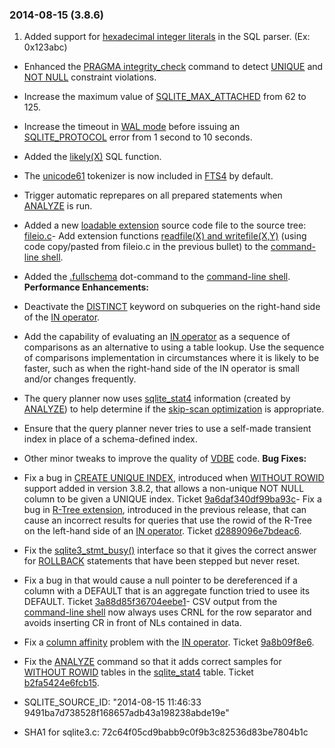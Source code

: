 ### 2014\-08\-15 (3\.8\.6\)

1. Added support for [hexadecimal integer literals](lang_expr.html#hexint) in the SQL parser.
 (Ex: 0x123abc)
- Enhanced the [PRAGMA integrity\_check](pragma.html#pragma_integrity_check) command to detect [UNIQUE](lang_createtable.html#uniqueconst) and
 [NOT NULL](lang_createtable.html#notnullconst) constraint violations.
- Increase the maximum value of [SQLITE\_MAX\_ATTACHED](limits.html#max_attached) from 62 to 125\.
- Increase the timeout in [WAL mode](wal.html) before issuing an [SQLITE\_PROTOCOL](rescode.html#protocol)
 error from 1 second to 10 seconds.
- Added the [likely(X)](lang_corefunc.html#likely) SQL function.
- The [unicode61](fts3.html#unicode61) tokenizer is now included in [FTS4](fts3.html#fts4) by default.
- Trigger automatic reprepares on all prepared statements when [ANALYZE](lang_analyze.html) is
 run.
- Added a new
 [loadable extension](loadext.html) source code file to the source tree:
 [fileio.c](https://www.sqlite.org/src/finfo?name=ext/misc/fileio.c)- Add extension functions [readfile(X) and writefile(X,Y)](cli.html#fileio)
 (using code copy/pasted from fileio.c in the previous bullet) to the
 [command\-line shell](cli.html).
- Added the [.fullschema](cli.html#fullschema) dot\-command to the [command\-line shell](cli.html).
**Performance Enhancements:**
- Deactivate the [DISTINCT](lang_select.html#distinct) keyword on subqueries on the
 right\-hand side of the [IN operator](lang_expr.html#in_op).
- Add the capability of evaluating an [IN operator](lang_expr.html#in_op) as a sequence
 of comparisons as an alternative to using a table lookup. Use the sequence
 of comparisons implementation in circumstances where it is likely to be
 faster, such as when the right\-hand side of the IN operator
 is small and/or changes frequently.
- The query planner now uses [sqlite\_stat4](fileformat2.html#stat4tab) information (created by [ANALYZE](lang_analyze.html))
 to help determine if the [skip\-scan optimization](optoverview.html#skipscan) is appropriate.
- Ensure that the query planner never tries to use a self\-made transient
 index in place of a schema\-defined index.
- Other minor tweaks to improve the quality of [VDBE](opcode.html) code.
**Bug Fixes:**
- Fix a bug in [CREATE UNIQUE INDEX](lang_createindex.html), introduced when [WITHOUT ROWID](withoutrowid.html)
 support added in version 3\.8\.2, that allows a non\-unique NOT NULL column to be
 given a UNIQUE index.
 Ticket [9a6daf340df99ba93c](https://www.sqlite.org/src/info/9a6daf340df99ba93c)- Fix a bug in [R\-Tree extension](rtree.html), introduced in the previous release,
 that can cause an
 incorrect results for queries that use the rowid of the R\-Tree on the
 left\-hand side of an [IN operator](lang_expr.html#in_op).
 Ticket [d2889096e7bdeac6](https://www.sqlite.org/src/info/d2889096e7bdeac6).
- Fix the [sqlite3\_stmt\_busy()](c3ref/stmt_busy.html) interface so that it gives the correct answer
 for [ROLLBACK](lang_transaction.html) statements that have been stepped but never reset.
- Fix a bug in that would cause a null pointer to be dereferenced
 if a column with a DEFAULT that is an aggregate function tried to usee its
 DEFAULT.
 Ticket [3a88d85f36704eebe1](https://www.sqlite.org/src/info/3a88d85f36704eebe1)- CSV output from the [command\-line shell](cli.html) now always uses CRNL for the
 row separator and avoids inserting CR in front of NLs contained in
 data.
- Fix a [column affinity](datatype3.html#affinity) problem with the [IN operator](lang_expr.html#in_op).
 Ticket [9a8b09f8e6](https://www.sqlite.org/src/info/9a8b09f8e6).
- Fix the [ANALYZE](lang_analyze.html) command so that it adds correct samples for
 [WITHOUT ROWID](withoutrowid.html) tables in the [sqlite\_stat4](fileformat2.html#stat4tab) table.
 Ticket [b2fa5424e6fcb15](https://www.sqlite.org/src/info/b2fa5424e6fcb15).

- SQLITE\_SOURCE\_ID: "2014\-08\-15 11:46:33 9491ba7d738528f168657adb43a198238abde19e"
- SHA1 for sqlite3\.c: 72c64f05cd9babb9c0f9b3c82536d83be7804b1c




